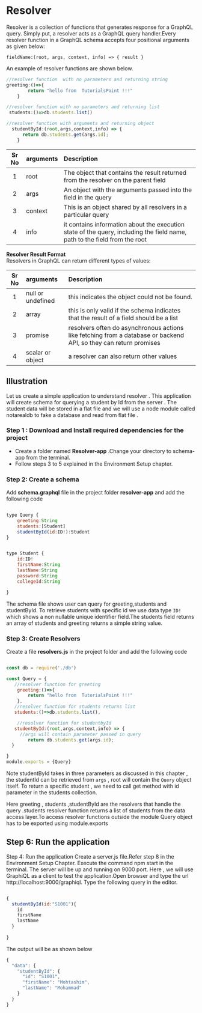 
# Resolver

Resolver is a collection of functions that generates response for a  GraphQL query. Simply put, a resolver acts as a GraphQL query handler.Every resolver function in a GraphQL schema accepts four positional arguments as given below:

`fieldName:(root, args, context, info) => { result }`

An example of resolver functions are shown below.

```javascript
//resolver function  with no parameters and returning string
greeting:()=>{
        return "hello from  TutorialsPoint !!!"
    }

//resolver function with no parameters and returning list
 students:()=>db.students.list()

//resolver function with arguments and returning object
  studentById:(root,args,context,info) => {
      return db.students.get(args.id);
    }

```

|Sr No |  arguments   |  Description
|:----:|:---------|:-------------
| 1  |  root | The object that contains the result returned from the resolver on the parent field
|2| args | An object with the arguments passed into the field in the query
|3|context|This is an object shared by all resolvers in a particular query
|4|info| it contains information about the execution state of the query, including the field name, path to the field from the root

 **Resolver Result Format**  
  Resolvers in GraphQL can return different types of values:

|Sr No |  arguments   |  Description
|:----:|:---------|:-------------
| 1| null or undefined |this indicates the object could not be found.
|2| array |  this is only valid if the schema indicates that the result of a field should be a list
|3|promise|resolvers often do asynchronous actions like fetching from a database or backend API, so they can return promises
|4|scalar or object |  a resolver can also return other values

## Illustration

Let us create a simple application to understand resolver . This application will create schema for querying a student by Id from the server . The student data will be stored in a flat file and we will use a node module called notarealdb to fake a database and read from flat file .

### Step 1 : Download and Install required dependencies for the project  
- Create a folder named **Resolver-app** .Change your directory to schema-app from the terminal.
- Follow steps 3 to 5 explained in the Environment Setup chapter.

### Step 2: Create a schema
Add **schema.graphql** file in the project folder **resolver-app** and add the following code

```javascript

type Query {
    greeting:String
    students:[Student]
    studentById(id:ID!):Student
}


type Student {
    id:ID!
    firstName:String
    lastName:String
    password:String
    collegeId:String

}


```
The schema file shows user can query for greeting,students and studentById. To retrieve students with specific id we use data type `ID!` which shows a non nullable unique identifier field.The students field returns an array of students and greeting returns a simple string value.

### Step 3: Create Resolvers

Create a file **resolvers.js** in the project folder and add the following code

```javascript

const db = require('./db')

const Query = {
   //resolver function for greeting
    greeting:()=>{
        return "hello from  TutorialsPoint !!!"
    },
   //resolver function for students returns list
   students:()=>db.students.list(),

    //resolver function for studentbyId
   studentById:(root,args,context,info) => {
     //args will contain parameter passed in query
        return db.students.get(args.id);
  }

}
module.exports = {Query}

```

Note studentById takes in three parameters as discussed in this chapter , the studentId can be retrieved from `args` , root will contain the `Query` object itself. To return a specific student , we need to call get method with id  parameter in the students collection.

Here greeting , students ,studentById are the resolvers that handle the query .students resolver function returns a list of students from the data access layer.To access resolver functions outside the module Query object has to be exported using module.exports

## Step 6: Run the application

Step 4: Run the application
Create a server.js file.Refer step 8 in the Environment Setup Chapter.
Execute the command npm start in the terminal. The server will be up and running on 9000 port. Here , we will use GraphiQL as a client to test the application.Open browser and type the url http://localhost:9000/graphiql.
Type the following query in the editor.  

```javascript

{
  studentById(id:"S1001"){
    id
    firstName
    lastName
  }
  
}

```

The output will be as shown below

```javascript
{
  "data": {
    "studentById": {
      "id": "S1001",
      "firstName": "Mohtashim",
      "lastName": "Mohammad"
    }
  }
}


```
